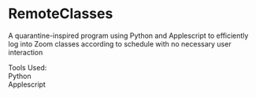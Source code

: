 # RemoteClasses
A quarantine-inspired program using Python and Applescript to efficiently log into Zoom classes according to schedule with no necessary user interaction 

Tools Used:  
Python  
Applescript  
